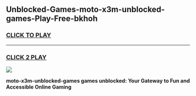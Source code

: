 
## Unblocked-Games-moto-x3m-unblocked-games-Play-Free-bkhoh
<h3>
<a href="https://premium76.site?title=moto-x3m-unblocked-games&ref=18A">CLICK TO PLAY</a></h3>
<hr>

<h3>
<a href="https://premium76.site?title=moto-x3m-unblocked-games&ref=18A">CLICK 2 PLAY</a>
  
</h3>

<a href="https://premium76.site?title=moto-x3m-unblocked-games&ref=18A"><img src="https://clearcache.store/games.png"></a>


**moto-x3m-unblocked-games games unblocked: Your Gateway to Fun and Accessible Online Gaming**
